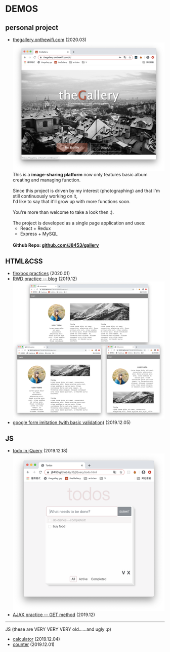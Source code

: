 # DEMOS

## personal project
- [thegallery.onthewifi.com](https://thegallery.onthewifi.com/) (2020.03)
![theGallery-homepage](/images/homepage.png)
This is a **image-sharing platform** now only features basic album creating and managing function.<br><br>
Since this project is driven by my interest (photographing) and that I'm still continuously working on it,<br>
I'd like to say that it'll grow up with more functions soon.<br><br>
You're more than welcome to take a look then :).<br><br>
The project is developed as a single page application and uses:
    - React + Redux
    - Express + MySQL
    #### Github Repo: [github.com/J8453/gallery](https://github.com/J8453/gallery)<br>

## HTML&CSS
- [flexbox practices](https://j8453.github.io/HTML&CSS/flexbox) (2020.01)
- [RWD practice -- blog](https://j8453.github.io/HTML&CSS/RWD/index.html) (2019.12)
![RWD practice](/images/RWD.png)
- [google form imitation (with basic validation)](https://j8453.github.io/HTML&CSS/form.html) (2019.12.05)

## JS
- [todo in jQuery](https://j8453.github.io/JS/jQuery/todo.html) (2019.12.18)
![todos](/images/todos.png)
- [AJAX practice -- GET method](https://j8453.github.io/JS/vanilla/ajax.html) (2019.12)

---

JS (these are VERY VERY VERY old......and ugly :p)
- [calculator](https://j8453.github.io/JS/vanilla/calculator.html) (2019.12.04)
- [counter](https://j8453.github.io/JS/vanilla/counter.html) (2019.12.01)

